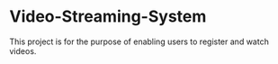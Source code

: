 # Video-Streaming-System
This project is for the purpose of enabling users to register and watch videos. 
